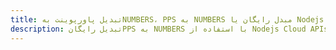 ---title: تبدیل پاورپوینت بهNUMBERS، PPS به NUMBERS مبدل رایگان یا Nodejs SDKdescription: تبدیل رایگانPPS به NUMBERS با استفاده از Nodejs Cloud APIs & SDK. همچنین اسناد Microsoft PowerPoint را در Cloud ایجاد، ویرایش و رندر کنید.---